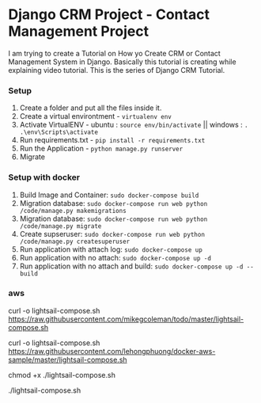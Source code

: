 # Django CRM Project - Contact Management Project 

I am trying to create a Tutorial on How yo Create CRM or Contact Management System in Django. Basically this tutorial is creating while explaining video tutorial. This is the series of Django CRM Tutorial.

### Setup
1. Create a folder and put all the files inside it.
2. Create a virtual environtment - `virtualenv env`
3. Activate VirtualENV - ubuntu : `source env/bin/activate` || windows : `. .\env\Scripts\activate`
4. Run requirements.txt - `pip install -r requirements.txt`
5. Run the Application - `python manage.py runserver`
6. Migrate



### Setup with docker
1. Build Image and Container: `sudo docker-compose build`
2. Migration database: `sudo docker-compose run web python /code/manage.py makemigrations`
2. Migration database: `sudo docker-compose run web python /code/manage.py migrate`
3. Create supseruser: `sudo docker-compose run web python /code/manage.py createsuperuser`
4. Run application with attach log: `sudo docker-compose up`
5. Run application with no attach: `sudo docker-compose up -d`
6. Run application with no attach and build: `sudo docker-compose up -d --build`


### aws
curl -o lightsail-compose.sh https://raw.githubusercontent.com/mikegcoleman/todo/master/lightsail-compose.sh

curl -o lightsail-compose.sh https://raw.githubusercontent.com/lehongphuong/docker-aws-sample/master/lightsail-compose.sh

chmod +x ./lightsail-compose.sh

./lightsail-compose.sh